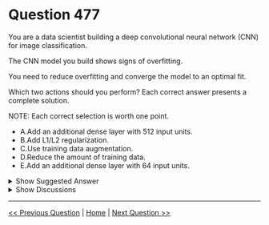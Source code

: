 # Question 477

You are a data scientist building a deep convolutional neural network (CNN) for image classification.

The CNN model you build shows signs of overfitting.

You need to reduce overfitting and converge the model to an optimal fit.

Which two actions should you perform? Each correct answer presents a complete solution.

NOTE: Each correct selection is worth one point.

- A.Add an additional dense layer with 512 input units.
- B.Add L1/L2 regularization.
- C.Use training data augmentation.
- D.Reduce the amount of training data.
- E.Add an additional dense layer with 64 input units.

<details>
  <summary>Show Suggested Answer</summary>

<strong>BC</strong><br>

</details>

<details>
  <summary>Show Discussions</summary>

<blockquote><p><strong>jsnels86</strong> <code>(Tue 26 May 2020 15:50)</code> - <em>Upvotes: 25</em></p><p>I agree, B and C should be the correct answers</p></blockquote>
<blockquote><p><strong>Yilu</strong> <code>(Tue 12 May 2020 05:47)</code> - <em>Upvotes: 16</em></p><p>adding more training records should decrease the overfitting.</p></blockquote>
<blockquote><p><strong>Yilu</strong> <code>(Sat 16 May 2020 04:49)</code> - <em>Upvotes: 47</em></p><p>Answer should be B and C</p></blockquote>
<blockquote><p><strong>kty</strong> <code>(Thu 25 Mar 2021 15:26)</code> - <em>Upvotes: 1</em></p><p>I agree</p></blockquote>
<blockquote><p><strong>evangelist</strong> <code>(Sun 23 Jun 2024 11:47)</code> - <em>Upvotes: 1</em></p><p>Explanation:
B. L1/L2 regularization helps prevent overfitting by adding a penalty term to the loss function, discouraging the model from relying too heavily on any particular feature.
C. Data augmentation increases the diversity of your training set by applying random (but realistic) transformations to the existing images, which helps the model generalize better and reduce overfitting.
These two techniques are commonly used to address overfitting in deep learning models, especially CNNs for image classification.</p></blockquote>
<blockquote><p><strong>evangelist</strong> <code>(Sat 18 May 2024 06:33)</code> - <em>Upvotes: 1</em></p><p>B. Add L1/L2 regularization.

C. Use training data augmentation.

These methods directly address the problem of overfitting by either penalizing overly complex models or by making the training data more diverse and challenging for the model.</p></blockquote>

<blockquote><p><strong>Matt2000</strong> <code>(Tue 06 Feb 2024 12:09)</code> - <em>Upvotes: 1</em></p><p>This reference might be useful: https://towardsdatascience.com/8-simple-techniques-to-prevent-overfitting-4d443da2ef7d</p></blockquote>
<blockquote><p><strong>phdykd</strong> <code>(Fri 24 Feb 2023 04:39)</code> - <em>Upvotes: 2</em></p><p>The two actions that can help reduce overfitting and converge the model to an optimal fit are:

B. Add L1/L2 regularization: Regularization techniques can help to reduce overfitting in a neural network. L1/L2 regularization adds a penalty term to the loss function, which encourages the model to learn simpler and smoother weight values. This, in turn, helps to prevent overfitting.

C. Use training data augmentation: Data augmentation is a technique that can be used to artificially increase the size of the training dataset by creating new examples from existing data. This can help the model to generalize better and reduce overfitting. Common data augmentation techniques for image data include random rotations, flips, and translations.

Options A and E suggest adding additional dense layers, which can increase the complexity of the model and potentially exacerbate overfitting. Option D suggests reducing the amount of training data, which can lead to underfitting and poor generalization performance. Therefore, options B and C are the best choices for reducing overfitting and improving model performance.</p></blockquote>

<blockquote><p><strong>ning</strong> <code>(Mon 13 Jun 2022 13:09)</code> - <em>Upvotes: 2</em></p><p>Regulation
Increase data through data argumentation</p></blockquote>
<blockquote><p><strong>dija123</strong> <code>(Wed 08 Dec 2021 18:26)</code> - <em>Upvotes: 5</em></p><p>I agree with B and C</p></blockquote>
<blockquote><p><strong>saurabhk1</strong> <code>(Fri 05 Mar 2021 09:59)</code> - <em>Upvotes: 7</em></p><p>Answer should be B and C</p></blockquote>
<blockquote><p><strong>Neuron</strong> <code>(Tue 02 Feb 2021 22:21)</code> - <em>Upvotes: 4</em></p><p>Regularisation and data augmentation are correct. Dropouts and early termination are also correct but not in the options.</p></blockquote>
<blockquote><p><strong>aziti</strong> <code>(Tue 29 Dec 2020 20:11)</code> - <em>Upvotes: 4</em></p><p>During dropout, we are not actually reducing the training data but rather dropping the neurons to help them memorize less and not overfit.
https://www.kdnuggets.com/2019/12/5-techniques-prevent-overfitting-neural-networks.html
so the answer is B and C</p></blockquote>
<blockquote><p><strong>Sud3962</strong> <code>(Sat 19 Dec 2020 20:52)</code> - <em>Upvotes: 2</em></p><p>Answer should be B,C</p></blockquote>
<blockquote><p><strong>Pucha</strong> <code>(Thu 12 Nov 2020 05:41)</code> - <em>Upvotes: 3</em></p><p>Yes BC should be correct, image data augmentation - generating more training data artificially to expand the learning of algo</p></blockquote>
<blockquote><p><strong>BICube</strong> <code>(Sun 20 Sep 2020 17:39)</code> - <em>Upvotes: 5</em></p><p>and to support the argument for C:
&quot;Image data augmentation is a technique that can be used to artificially expand the size of a training dataset by creating modified versions of images in the dataset.

Training deep learning neural network models on more data can result in more skillful models, and the augmentation techniques can create variations of the images that can improve the ability of the fit models to generalize what they have learned to new images.&quot;
Ref: https://machinelearningmastery.com/how-to-configure-image-data-augmentation-when-training-deep-learning-neural-networks/</p></blockquote>

<blockquote><p><strong>hima618</strong> <code>(Sun 20 Sep 2020 06:13)</code> - <em>Upvotes: 2</em></p><p>Yes, BC are correct.</p></blockquote>
<blockquote><p><strong>rr200</strong> <code>(Thu 30 Jul 2020 14:36)</code> - <em>Upvotes: 4</em></p><p>BC are right answers.  To reduce overfitting in DL model, you either increase training data volume or reduce complexity of the model</p></blockquote>
<blockquote><p><strong>Timeless_Faceless</strong> <code>(Wed 15 Jul 2020 10:34)</code> - <em>Upvotes: 4</em></p><p>The answer is definitely B and C</p></blockquote>

</details>

---

[<< Previous Question](question_476.md) | [Home](../index.md) | [Next Question >>](question_478.md)
